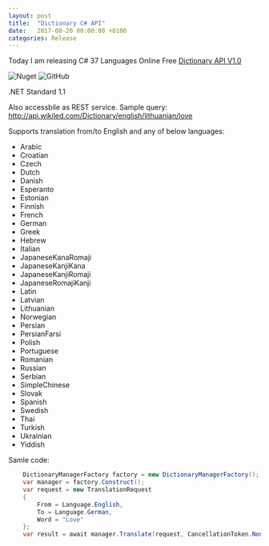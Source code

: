 ```yaml
---
layout: post
title:  "Dictionary C# API"
date:   2017-08-20 00:00:00 +0100
categories: Release
---
```


Today I am releasing C# 37 Languages Online Free [Dictionary API V1.0](https://github.com/AndMu/Wikiled.Dictionary)

![Nuget](https://img.shields.io/nuget/v/Wikiled.Dictionary.svg)
![GitHub](https://github.com/AndMu/wikiled.dictionary)

.NET Standard 1.1

Also accessbile as REST service. Sample query: http://api.wikiled.com/Dictionary/english/lithuanian/love

Supports translation from/to English and any of below languages:

* Arabic
* Croatian
* Czech
* Dutch
* Danish
* Esperanto
* Estonian
* Finnish
* French
* German
* Greek
* Hebrew
* Italian
* JapaneseKanaRomaji
* JapaneseKanjiKana
* JapaneseKanjiRomaji
* JapaneseRomajiKanji
* Latin
* Latvian
* Lithuanian
* Norwegian
* Persian
* PersianFarsi
* Polish
* Portuguese
* Romanian
* Russian
* Serbian
* SimpleChinese
* Slovak
* Spanish
* Swedish
* Thai
* Turkish
* Ukrainian
* Yiddish


Samle code:
```C#
	DictionaryManagerFactory factory = new DictionaryManagerFactory();	
	var manager = factory.Construct();
	var request = new TranslationRequest
	{
		From = Language.English,
		To = Language.German,
		Word = "Love"
	};
	var result = await manager.Translate(request, CancellationToken.None);		
```

